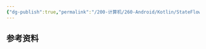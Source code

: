 ```yaml
---
{"dg-publish":true,"permalink":"/200-计算机/260-Android/Kotlin/StateFlow/","tags":["kotlin/协程/flow","TODO"],"noteIcon":""}
---
```





## 参考资料